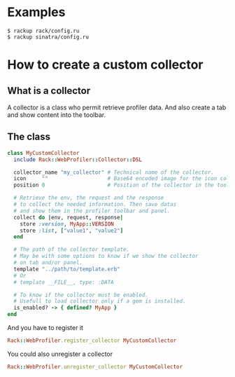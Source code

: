 # Examples

```shell
$ rackup rack/config.ru
$ rackup sinatra/config.ru
```
# How to create a custom collector

## What is a collector

A collector is a class who permit retrieve profiler data. And also create a tab and show content into the toolbar.

## The class

```ruby
class MyCustomCollector
  include Rack::WebProfiler::Collector::DSL

  collector_name "my_collector" # Technical name of the collector.
  icon     ""                   # Base64 encoded image for the icon collector.
  position 0                    # Position of the collector in the toolbar.

  # Retrieve the env, the request and the response
  # to collect the needed information. Then save datas
  # and show them in the profiler toolbar and panel.
  collect do |env, request, response|
    store :version, MyApp::VERSION
    store :list, ["value1", "value2"]
  end

  # The path of the collector template.
  # May be with some options to know if we show the collector
  # on tab and/or panel.
  template "../path/to/template.erb"
  # Or
  # template __FILE__, type: :DATA

  # To know if the collector must be enabled.
  # Usefull to load collector only if a gem is installed.
  is_enabled? -> { defined? MyApp }
end
```

And you have to register it

```ruby
Rack::WebProfiler.register_collector MyCustomCollector
```

You could also unregister a collector

```ruby
Rack::WebProfiler.unregister_collector MyCustomCollector
```
